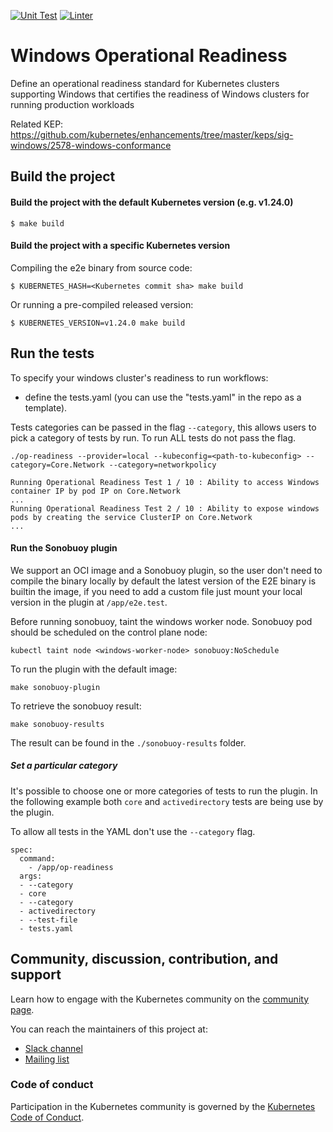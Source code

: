 [![Unit Test](https://github.com/kubernetes-sigs/windows-operational-readiness/actions/workflows/unit-tests.yml/badge.svg)](https://github.com/kubernetes-sigs/windows-operational-readiness/actions/workflows/unit-tests.yml)
[![Linter](https://github.com/kubernetes-sigs/windows-operational-readiness/actions/workflows/golangci-lint.yml/badge.svg)](https://github.com/kubernetes-sigs/windows-operational-readiness/actions/workflows/golangci-lint.yml)

# Windows Operational Readiness

Define an operational readiness standard for Kubernetes clusters supporting Windows that certifies the readiness of Windows clusters for running production workloads

Related KEP: https://github.com/kubernetes/enhancements/tree/master/keps/sig-windows/2578-windows-conformance

## Build the project

#### Build the project with the default Kubernetes version (e.g. v1.24.0)

```shell
$ make build
```
#### Build the project with a specific Kubernetes version

Compiling the e2e binary from source code:
```shell
$ KUBERNETES_HASH=<Kubernetes commit sha> make build 
```

Or running a pre-compiled released version:

```shell
$ KUBERNETES_VERSION=v1.24.0 make build 
```

## Run the tests

To specify your windows cluster's readiness to run workflows:

- define the tests.yaml (you can use the "tests.yaml" in the repo as a template).

Tests categories can be passed in the flag `--category`, this allows users to pick a category of tests by run.
To run ALL tests do not pass the flag.

```
./op-readiness --provider=local --kubeconfig=<path-to-kubeconfig> --category=Core.Network --category=networkpolicy

Running Operational Readiness Test 1 / 10 : Ability to access Windows container IP by pod IP on Core.Network
...
Running Operational Readiness Test 2 / 10 : Ability to expose windows pods by creating the service ClusterIP on Core.Network
...
```

#### Run the Sonobuoy plugin

We support an OCI image and a Sonobuoy plugin, so the user don't need to compile the binary locally
by default the latest version of the E2E binary is builtin the image, if you need to add a custom file
just mount your local version in the plugin at `/app/e2e.test`.

Before running sonobuoy, taint the windows worker node. Sonobuoy pod should be scheduled on the control plane node:

```
kubectl taint node <windows-worker-node> sonobuoy:NoSchedule
```

To run the plugin with the default image:

```
make sonobuoy-plugin
```

To retrieve the sonobuoy result:

```
make sonobuoy-results
```

The result can be found in the `./sonobuoy-results` folder.

##### Set a particular category

It's possible to choose one or more categories of tests to run the plugin. In the following
example both `core` and `activedirectory` tests are being use by the plugin.

To allow all tests in the YAML don't use the `--category` flag.

```
spec:
  command:
    - /app/op-readiness
  args:
  - --category 
  - core
  - --category 
  - activedirectory
  - --test-file 
  - tests.yaml
````

## Community, discussion, contribution, and support

Learn how to engage with the Kubernetes community on the [community page](http://kubernetes.io/community/).

You can reach the maintainers of this project at:

- [Slack channel](https://kubernetes.slack.com/messages/sig-windows) 
- [Mailing list](https://groups.google.com/g/kubernetes-sig-windows)

### Code of conduct

Participation in the Kubernetes community is governed by the [Kubernetes Code of Conduct](code-of-conduct.md).

[owners]: https://git.k8s.io/community/contributors/guide/owners.md
[Creative Commons 4.0]: https://git.k8s.io/website/LICENSE